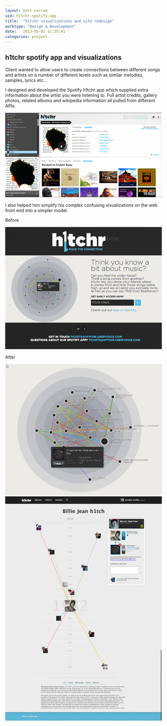 ```yaml
---
layout: post-narrow
uid: h1tchr-spotify-app
title:  "h1tchr visualizations and site redesign"
worktype: "Design & Development"
date:   2013-05-01 11:35:01
categories: project
---
```


<h2>h1tchr spotify app and visualizations </h2>

<p>
  Client wanted to allow users to create connections between different songs and artists on a number of different levels such as similar melodies, samples, lyrics etc...
</p>

<p>
  I designed and developed the Spotify h1tchr app which supplied extra information about the artist you were listening to. Full artist credits, gallery photos, related albums and wikipedia information all pulled from different APIs.
</p>

<div class="showcase">
  <img src="/img/h1tchr-spotify-app/1.png" alt="h1tchr-spotify-app-1">
</div>

<p>
  I also helped him simplify his complex confusing visualizations on the web front end into a simpler model.
</p>

<p>
  Before
</p>
<div class="showcase">
  <img src="/img/h1tchr-spotify-app/2.png" alt="h1tchr-spotify-app-2">
</div>

<p>
  After
</p>
<div class="showcase">
  <img src="/img/h1tchr-spotify-app/3.jpg" alt="h1tchr-spotify-app-3">
  <img src="/img/h1tchr-spotify-app/4.jpg" alt="h1tchr-spotify-app-4">
</div>